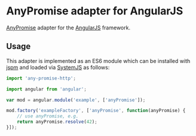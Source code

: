 # AnyPromise adapter for AngularJS

[AnyPromise](https://github.com/argo-rest/any-promise) adapter for the
[AngularJS](https://angularjs.org/) framework.

## Usage

This adapter is implemented as an ES6 module which can be installed
with [jspm](https://jspm.io) and loaded via
[SystemJS](https://github.com/systemjs/systemjs) as follows:

``` javascript
import 'any-promise-http';

import angular from 'angular';

var mod = angular.module('example', ['anyPromise']);

mod.factory('exampleFactory', ['anyPromise', function(anyPromise) {
    // use anyPromise, e.g.
    return anyPromise.resolve(42);
}]);
```
